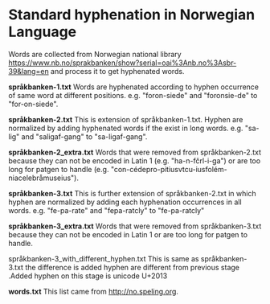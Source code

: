 # Standard hyphenation in Norwegian Language

Words are collected from Norwegian national library https://www.nb.no/sprakbanken/show?serial=oai%3Anb.no%3Asbr-39&lang=en and process it to get hyphenated words.

**språkbanken-1.txt**
Words are hyphenated according to hyphen occurrence of same word at different positions. e.g. "foron-siede" and "foronsie-de" to "for-on-siede".

**språkbanken-2.txt**
This is extension of språkbanken-1.txt. Hyphen are normalized by adding hyphenated words if the exist in long words. e.g. "sa-lig" and "saligaf-gang" to "sa-ligaf-gang".

**språkbanken-2_extra.txt**
Words that were removed from språkbanken-2.txt because they can not be encoded in Latin 1 (e.g. "ha-n-fčrl-i-ga") or are too long for patgen to handle (e.g. "con-cédepro-pitiusvtcu-iusfolém-niacelebråmuseius").

**språkbanken-3.txt**
This is further extension of språkbanken-2.txt in which hyphen are normalized by adding each hyphenation occurrences in all words. e.g. "fe-pa-rate" and "fepa-ratcly" to "fe-pa-ratcly" 

**språkbanken-3_extra.txt**
Words that were removed from språkbanken-3.txt because they can not be encoded in Latin 1 or are too long for patgen to handle.


språkbanken-3_with_different_hyphen.txt
This is same as språkbanken-3.txt the difference is added hyphen are different from previous stage .Added hyphen on this stage is unicode U+2013


**words.txt**
This list came from http://no.speling.org.
